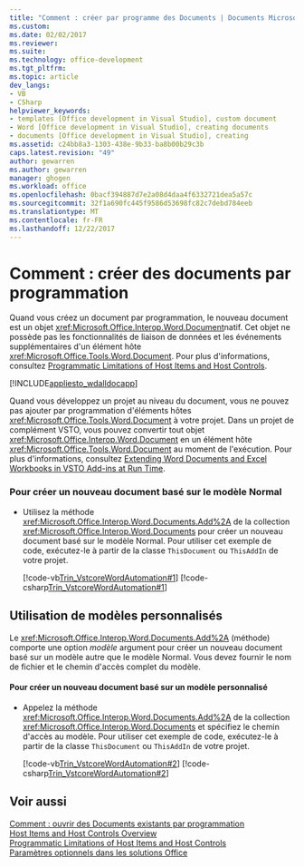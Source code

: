 ```yaml
---
title: "Comment : créer par programme des Documents | Documents Microsoft"
ms.custom: 
ms.date: 02/02/2017
ms.reviewer: 
ms.suite: 
ms.technology: office-development
ms.tgt_pltfrm: 
ms.topic: article
dev_langs:
- VB
- CSharp
helpviewer_keywords:
- templates [Office development in Visual Studio], custom document
- Word [Office development in Visual Studio], creating documents
- documents [Office development in Visual Studio], creating
ms.assetid: c24bb8a3-1303-438e-9b33-ba8b00b29c3b
caps.latest.revision: "49"
author: gewarren
ms.author: gewarren
manager: ghogen
ms.workload: office
ms.openlocfilehash: 0bacf394887d7e2a08d4daa4f6332721dea5a57c
ms.sourcegitcommit: 32f1a690fc445f9586d53698fc82c7debd784eeb
ms.translationtype: MT
ms.contentlocale: fr-FR
ms.lasthandoff: 12/22/2017
---
```

# <a name="how-to-programmatically-create-new-documents"></a>Comment : créer des documents par programmation
  Quand vous créez un document par programmation, le nouveau document est un objet <xref:Microsoft.Office.Interop.Word.Document>natif. Cet objet ne possède pas les fonctionnalités de liaison de données et les événements supplémentaires d'un élément hôte <xref:Microsoft.Office.Tools.Word.Document>. Pour plus d'informations, consultez [Programmatic Limitations of Host Items and Host Controls](../vsto/programmatic-limitations-of-host-items-and-host-controls.md).  
  
 [!INCLUDE[appliesto_wdalldocapp](../vsto/includes/appliesto-wdalldocapp-md.md)]  
  
 Quand vous développez un projet au niveau du document, vous ne pouvez pas ajouter par programmation d'éléments hôtes <xref:Microsoft.Office.Tools.Word.Document> à votre projet. Dans un projet de complément VSTO, vous pouvez convertir tout objet <xref:Microsoft.Office.Interop.Word.Document> en un élément hôte <xref:Microsoft.Office.Tools.Word.Document> au moment de l'exécution. Pour plus d'informations, consultez [Extending Word Documents and Excel Workbooks in VSTO Add-ins at Run Time](../vsto/extending-word-documents-and-excel-workbooks-in-vsto-add-ins-at-run-time.md).  
  
### <a name="to-create-a-new-document-based-on-the-normal-template"></a>Pour créer un nouveau document basé sur le modèle Normal  
  
-   Utilisez la méthode <xref:Microsoft.Office.Interop.Word.Documents.Add%2A> de la collection <xref:Microsoft.Office.Interop.Word.Documents> pour créer un nouveau document basé sur le modèle Normal. Pour utiliser cet exemple de code, exécutez-le à partir de la classe `ThisDocument` ou `ThisAddIn` de votre projet.  
  
     [!code-vb[Trin_VstcoreWordAutomation#1](../vsto/codesnippet/VisualBasic/Trin_VstcoreWordAutomationVB/ThisDocument.vb#1)]
     [!code-csharp[Trin_VstcoreWordAutomation#1](../vsto/codesnippet/CSharp/Trin_VstcoreWordAutomationCS/ThisDocument.cs#1)]  
  
## <a name="using-custom-templates"></a>Utilisation de modèles personnalisés  
 Le <xref:Microsoft.Office.Interop.Word.Documents.Add%2A> (méthode) comporte une option *modèle* argument pour créer un nouveau document basé sur un modèle autre que le modèle Normal. Vous devez fournir le nom de fichier et le chemin d'accès complet du modèle.  
  
#### <a name="to-create-a-new-document-based-on-a-custom-template"></a>Pour créer un nouveau document basé sur un modèle personnalisé  
  
-   Appelez la méthode <xref:Microsoft.Office.Interop.Word.Documents.Add%2A> de la collection <xref:Microsoft.Office.Interop.Word.Documents> et spécifiez le chemin d'accès au modèle. Pour utiliser cet exemple de code, exécutez-le à partir de la classe `ThisDocument` ou `ThisAddIn` de votre projet.  
  
     [!code-vb[Trin_VstcoreWordAutomation#2](../vsto/codesnippet/VisualBasic/Trin_VstcoreWordAutomationVB/ThisDocument.vb#2)]
     [!code-csharp[Trin_VstcoreWordAutomation#2](../vsto/codesnippet/CSharp/Trin_VstcoreWordAutomationCS/ThisDocument.cs#2)]  
  
## <a name="see-also"></a>Voir aussi  
 [Comment : ouvrir des Documents existants par programmation](../vsto/how-to-programmatically-open-existing-documents.md)   
 [Host Items and Host Controls Overview](../vsto/host-items-and-host-controls-overview.md)   
 [Programmatic Limitations of Host Items and Host Controls](../vsto/programmatic-limitations-of-host-items-and-host-controls.md)   
 [Paramètres optionnels dans les solutions Office](../vsto/optional-parameters-in-office-solutions.md)  
  
  